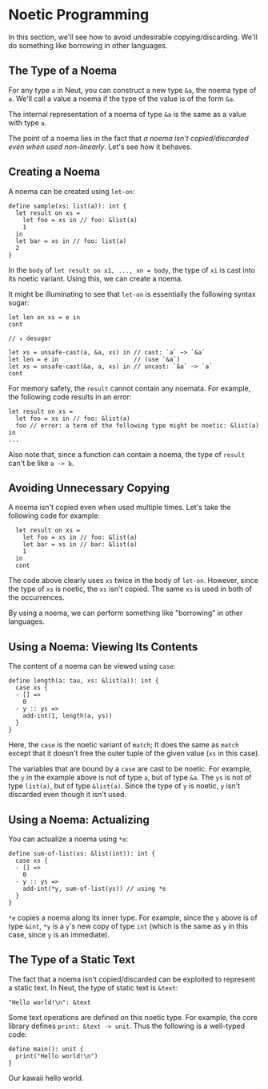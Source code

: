 # Noetic Programming

In this section, we'll see how to avoid undesirable copying/discarding. We'll do something like borrowing in other languages.

## The Type of a Noema

For any type `a` in Neut, you can construct a new type `&a`, the noema type of `a`. We'll call a value a noema if the type of the value is of the form `&a`.

The internal representation of a noema of type `&a` is the same as a value with type `a`.

The point of a noema lies in the fact that *a noema isn't copied/discarded even when used non-linearly*. Let's see how it behaves.

## Creating a Noema

A noema can be created using `let-on`:

```neut
define sample(xs: list(a)): int {
  let result on xs =
    let foo = xs in // foo: &list(a)
    1
  in
  let bar = xs in // foo: list(a)
  2
}
```

In the `body` of `let result on x1, ..., xn = body`, the type of `xi` is cast into its noetic variant. Using this, we can create a noema.

It might be illuminating to see that `let-on` is essentially the following syntax sugar:

```neut
let len on xs = e in
cont

// ↓ desugar

let xs = unsafe-cast(a, &a, xs) in // cast: `a` ~> `&a`
let len = e in                     // (use `&a`)
let xs = unsafe-cast(&a, a, xs) in // uncast: `&a` ~> `a`
cont
```

For memory safety, the `result` cannot contain any noemata. For example, the following code results in an error:

```neut
let result on xs =
  let foo = xs in // foo: &list(a)
  foo // error: a term of the following type might be noetic: &list(a)
in
...
```

Also note that, since a function can contain a noema, the type of `result` can't be like `a -> b`.

## Avoiding Unnecessary Copying

A noema isn't copied even when used multiple times. Let's take the following code for example:

```neut
  let result on xs =
    let foo = xs in // foo: &list(a)
    let bar = xs in // bar: &list(a)
    1
  in
  cont
```

The code above clearly uses `xs` twice in the body of `let-on`. However, since the type of `xs` is noetic, the `xs` isn't copied. The same `xs` is used in both of the occurrences.

By using a noema, we can perform something like "borrowing" in other languages.

## Using a Noema: Viewing Its Contents

The content of a noema can be viewed using `case`:

```neut
define length(a: tau, xs: &list(a)): int {
  case xs {
  - [] =>
    0
  - y :: ys =>
    add-int(1, length(a, ys))
  }
}
```

Here, the `case` is the noetic variant of `match`; It does the same as `match` except that it doesn't free the outer tuple of the given value (`xs` in this case).

The variables that are bound by a `case` are cast to be noetic. For example, the `y` in the example above is not of type `a`, but of type `&a`. The `ys` is not of type `list(a)`, but of type `&list(a)`. Since the type of `y` is noetic, `y` isn't discarded even though it isn't used.

## Using a Noema: Actualizing

You can actualize a noema using `*e`:

```neut
define sum-of-list(xs: &list(int)): int {
  case xs {
  - [] =>
    0
  - y :: ys =>
    add-int(*y, sum-of-list(ys)) // using *e
  }
}
```

`*e` copies a noema along its inner type. For example, since the `y` above is of type `&int`, `*y` is a `y`'s new copy of type `int` (which is the same as `y` in this case, since `y` is an immediate).

## The Type of a Static Text

The fact that a noema isn't copied/discarded can be exploited to represent a static text. In Neut, the type of static text is `&text`:

```neut
"Hello world!\n": &text
```

Some text operations are defined on this noetic type. For example, the core library defines `print: &text -> unit`. Thus the following is a well-typed code:

```neut
define main(): unit {
  print("Hello world!\n")
}
```

Our kawaii hello world.
